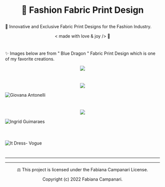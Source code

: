 # <p align="center"> 👗 Fashion Fabric Print Design </p>

🌟 Innovative and Exclusive Fabric Print Designs for the Fashion Industry.  

 <p align="center"> < made with love & joy /> 🤎 </p>
 
 #
 
✨ Images below are from " Blue Dragon " Fabric Print Design which is one of my favorite creations.
 
  <p align="center">
 <img src="https://user-images.githubusercontent.com/113218619/210438695-3090a4d4-d53b-428e-ba6b-c56e44c1105e.jpeg" />
   
 #

<p align="center">
 <img src="https://user-images.githubusercontent.com/113218619/211163770-128394e8-28ab-4d2f-be52-26fe18973ea3.png" />
 
 ![Giovana Antonelli]()

  
#
 
<p align="center">
 <img src="https://user-images.githubusercontent.com/113218619/211163974-cdb8e6f8-fe18-4062-a22f-9eb40a883eb1.jpeg" />
 
 ![Ingrid Guimaraes]()

 
   #
   
   <p align="center">
 <img src="" />
 
 ![It Dress- Vogue](https://user-images.githubusercontent.com/113218619/211164259-6e55cf57-4ad4-456f-96d4-7850e73a5ca8.jpeg)
 
 #
___________________________________________
________________________________________

<p align="center"> ⚖︎ This project is licensed under the Fabiana Campanari License. </p>

<p align="center"> Copyright (c) 2022 Fabiana Campanari. </p>



